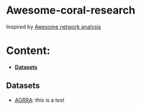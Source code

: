 # Awesome-coral-research

Inspired by [Awesome network analysis](https://github.com/briatte/awesome-network-analysis)

# Content:

- __[Datasets](#datasets)__

## Datasets
- [AGRRA](http://www.agrra.org/data-explorer/): this is a test


